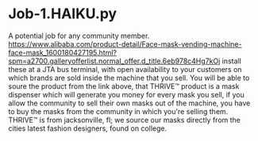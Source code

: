# Job-1.HAIKU.py
A potential job for any community member.
https://www.alibaba.com/product-detail/Face-mask-vending-machine-face-mask_1600180427195.html?spm=a2700.galleryofferlist.normal_offer.d_title.6eb978c4Hg7kOj
install these at a JTA bus terminal, with open availability to your customers on which brands are sold inside the machine that you sell.
You will be able to soure the product from the link above, that THRIVE™ product is a mask dispenser which will generate you money for every mask you sell,
if you allow the community to sell their own masks out of the machine, you have to buy the masks from the community in which you're selling them.
THRIVE™ is from jacksonville, fl; we source our masks directly from the cities latest fashion designers, found on college.

